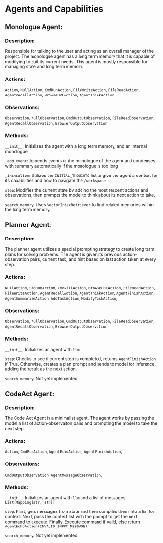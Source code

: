 # Agents and Capabilities

## Monologue Agent:

### Description:
Responsible for talking to the user and acting as an overall manager of the project. The monologue agent has a long term memory that it is capable of modifying to suit its current needs. This agent is mostly responsible for managing state and long term memory.

### Actions:
`Action`,
`NullAction`,
`CmdRunAction`,
`FileWriteAction`,
`FileReadAction`,
`AgentRecallAction`,
`BrowseURLAction`,
`AgentThinkAction`

### Observations:
`Observation`,
`NullObservation`,
`CmdOutputObservation`,
`FileReadObservation`,
`AgentRecallObservation`,
`BrowserOutputObservation`


### Methods:
`__init__`: Initializes the agent with a long term memory, and an internal monologue

`_add_event`: Appends events to the monologue of the agent and condenses with summary automatically if the monologue is too long

`_initialize`: Utilizes the `INITIAL_THOUGHTS` list to give the agent a context for its capabilities and how to navigate the `/workspace`

`step`: Modifies the current state by adding the most rescent actions and observations, then prompts the model to think about its next action to take. 

`search_memory`: Uses `VectorIndexRetriever` to find related memories within the long term memory.

## Planner Agent:

### Description:
The planner agent utilizes a special prompting strategy to create long term plans for solving problems.
The agent is given its previous action-observation pairs, current task, and hint based on last action taken at every step.

### Actions:
`NullAction`,
`CmdRunAction`,
`CmdKillAction`,
`BrowseURLAction`,
`FileReadAction`,
`FileWriteAction`,
`AgentRecallAction`,
`AgentThinkAction`,
`AgentFinishAction`,
`AgentSummarizeAction`,
`AddTaskAction`,
`ModifyTaskAction`,


### Observations:
`Observation`,
`NullObservation`,
`CmdOutputObservation`,
`FileReadObservation`,
`AgentRecallObservation`,
`BrowserOutputObservation`

### Methods:
`__init__`: Initializes an agent with `llm`

`step`: Checks to see if current step is completed, returns `AgentFinishAction` if True. Otherwise, creates a plan prompt and sends to model for inference, adding the result as the next action.

`search_memory`: Not yet implemented

## CodeAct Agent:

### Description:
The Code Act Agent is a minimalist agent. The agent works by passing the model a list of action-observaiton pairs and prompting the model to take the next step.

### Actions:
`Action`,
`CmdRunAction`,
`AgentEchoAction`,
`AgentFinishAction`,

### Observations:
`CmdOutputObservation`,
`AgentMessageObservation`,

### Methods:
`__init__`: Initializes an agent with `llm` and a list of messages `List[Mapping[str, str]]`

`step`: First, gets messages from state and then compiles them into a list for context. Next, pass the context list with the prompt to get the next command to execute. Finally, Execute command if valid, else return `AgentEchoAction(INVALID_INPUT_MESSAGE)` 

`search_memory`: Not yet implemented